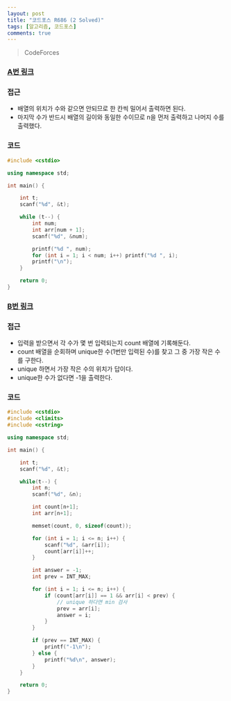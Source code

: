 ```yaml
---
layout: post
title: "코드포스 R686 (2 Solved)"
tags: [알고리즘, 코드포스]
comments: true
---
```


> CodeForces  

### [A번 링크](https://codeforces.com/contest/1454/problem/A)  

### 접근  
- 배열의 위치가 수와 같으면 안되므로 한 칸씩 밀어서 출력하면 된다.  
- 마지막 수가 반드시 배열의 길이와 동일한 수이므로 n을 먼저 출력하고 나머지 수를 출력했다.  

### 코드  
~~~c++
#include <cstdio>

using namespace std;

int main() {

    int t;
    scanf("%d", &t);

    while (t--) {
        int num;
        int arr[num + 1];
        scanf("%d", &num);

        printf("%d ", num);
        for (int i = 1; i < num; i++) printf("%d ", i);
        printf("\n");
    }

    return 0;
}
~~~

### [B번 링크](https://codeforces.com/contest/1454/problem/B)  

### 접근  
- 입력을 받으면서 각 수가 몇 번 입력되는지 count 배열에 기록해둔다.  
- count 배열을 순회하며 unique한 수(1번만 입력된 수)를 찾고 그 중 가장 작은 수를 구한다.  
- unique 하면서 가장 작은 수의 위치가 답이다.  
- unique한 수가 없다면 -1을 출력한다.  

### 코드  
~~~c++
#include <cstdio>
#include <climits>
#include <cstring>

using namespace std;

int main() {

    int t;
    scanf("%d", &t);

    while(t--) {
        int n;
        scanf("%d", &n);

        int count[n+1];
        int arr[n+1];

        memset(count, 0, sizeof(count));

        for (int i = 1; i <= n; i++) {
            scanf("%d", &arr[i]);
            count[arr[i]]++;
        }

        int answer = -1;
        int prev = INT_MAX;

        for (int i = 1; i <= n; i++) {
            if (count[arr[i]] == 1 && arr[i] < prev) {
                // unique 하다면 min 검사
                prev = arr[i];
                answer = i;
            }
        }

        if (prev == INT_MAX) {
            printf("-1\n");
        } else {
            printf("%d\n", answer);
        }
    }

    return 0;
}
~~~
